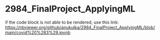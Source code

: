 # 2984_FinalProject_ApplyingML
if the code block is not able to be rendered, use this link: https://nbviewer.org/github/anukulka/2984_FinalProject_ApplyingML/blob/main/covid%20%283%29.ipynb
